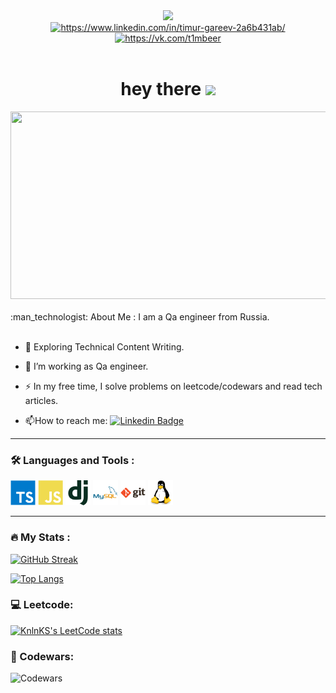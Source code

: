 
<div id="header" align="center">
  <img src="https://media.giphy.com/media/M9gbBd9nbDrOTu1Mqx/giphy.gif" width="100"/>
</div>
<div id="badges" align="center">
  <a href="your-linkedin-URL">
    <img src="https://img.shields.io/badge/LinkedIn-blue?style=for-the-badge&logo=linkedin&logoColor=white" alt="https://www.linkedin.com/in/timur-gareev-2a6b431ab/"/>
  </a>
  <a href="https://vk.com/t1mbeer">
    <img src="https://img.shields.io/badge/Vkontakte-blue?style=for-the-badge&logo=Vkontakte&logoColor=white" alt="https://vk.com/t1mbeer"/>
  </a>
  </div>
<div align="center">
  <img src="https://komarev.com/ghpvc/?username=t1murgareev&style=flat-square&color=blue" alt=""/>
  <h1>
  hey there
  <img src="https://media.giphy.com/media/hvRJCLFzcasrR4ia7z/giphy.gif" width="30px"/>
  </h1>
  </div>
  <div align="center">
  <img src="https://media.giphy.com/media/dWesBcTLavkZuG35MI/giphy.gif" width="600" height="300"/>
</div>
<br>
:man_technologist: About Me : I am a Qa engineer  from Russia.
<br>
<br>


- :seedling: Exploring Technical Content Writing.

- :telescope: I’m working as Qa engineer.

- :zap: In my free time, I solve problems on leetcode/codewars and read tech articles.

- :mailbox:How to reach me: [![Linkedin Badge](https://img.shields.io/badge/-Timur-blue?style=flat&logo=Linkedin&logoColor=white)](https://www.linkedin.com/in/timur-gareev-2a6b431ab/)

---

### :hammer_and_wrench: Languages and Tools :
<div>
  <img src="https://github.com/devicons/devicon/blob/master/icons/typescript/typescript-original.svg" title="Typescript" **alt="Git" width="40" height="40"/>
    <img src="https://github.com/devicons/devicon/blob/master/icons/javascript/javascript-plain.svg" title="Javascript" **alt="Git" width="40" height="40"/>
  <img src="https://github.com/devicons/devicon/blob/master/icons/django/django-plain.svg" title="Django" **alt="Git" width="40" height="40"/>
  <img src="https://github.com/devicons/devicon/blob/master/icons/mysql/mysql-original-wordmark.svg" title="MySQL"  alt="MySQL" width="40" height="40"/>
  <img src="https://github.com/devicons/devicon/blob/master/icons/git/git-original-wordmark.svg" title="Git" **alt="Git" width="40" height="40"/>
<img src="https://github.com/devicons/devicon/blob/master/icons/linux/linux-original.svg" title="Linux" **alt="Git" width="40" height="40"/>
</div>

---

### :fire: My Stats :


        
[![GitHub Streak](http://github-readme-streak-stats.herokuapp.com?user=t1murgareev&theme=dark&background=000000)](https://git.io/streak-stats)


        
[![Top Langs](https://github-readme-stats.vercel.app/api/top-langs/?username=t1murgareev&layout=compact&theme=vision-friendly-dark)](https://github.com/anuraghazra/github-readme-stats)

### 💻 Leetcode:
[![KnlnKS's LeetCode stats](https://leetcode-stats-six.vercel.app/?username=ANOX-Timur&theme=dark)](https://github.com/KnlnKS/leetcode-stats)

### 🥷 Codewars:
![Codewars](https://github.r2v.ch/codewars?user=Timur8888&top_languages=true)
    


    




    




